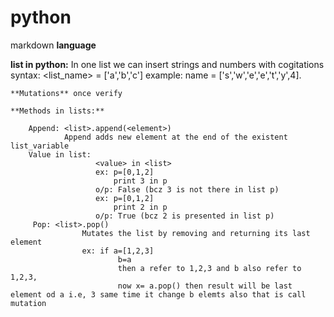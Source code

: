 # python

markdown **language**

**list in python:**
                In one list we can insert strings and numbers with cogitations
   syntax: <list_name> = ['a','b','c']
   example: name = ['s','w','e','e','t','y',4].

    **Mutations** once verify

    **Methods in lists:**

        Append: <list>.append(<element>)
                Append adds new element at the end of the existent list_variable
        Value in list:
                       <value> in <list>
                       ex: p=[0,1,2]
                           print 3 in p
                       o/p: False (bcz 3 is not there in list p)
                       ex: p=[0,1,2]
                           print 2 in p
                       o/p: True (bcz 2 is presented in list p)
         Pop: <list>.pop()
                    Mutates the list by removing and returning its last element
                    ex: if a=[1,2,3]
                            b=a
                            then a refer to 1,2,3 and b also refer to 1,2,3,
                            now x= a.pop() then result will be last element od a i.e, 3 same time it change b elemts also that is call mutation
